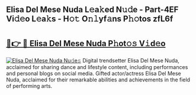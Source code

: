 ## Elisa Del Mese Nuda L𝚎a𝚔ed N𝚞𝚍e - Part-4EF Vi𝚍𝚎o L𝚎a𝚔s - H𝚘𝚝 O𝚗𝚕yf𝚊ns P𝚑𝚘tos zfL6f

# <h2><a href="http://kfc6wko.oniu.top/?m=Elisa+Del+Mese+Nuda">🔗👉 🔴 Elisa Del Mese Nuda P𝚑ot𝚘𝚜 V𝚒d𝚎o</a></h2>

[![Elisa Del Mese Nuda Nu𝚍e𝚜](https://i.imgur.com/0qMVB7G.gif)](http://kfc6wko.oniu.top/?m=Elisa+Del+Mese+Nuda)
Digital trendsetter Elisa Del Mese Nuda, acclaimed for sharing dance and lifestyle content, including performances and personal blogs on social media. Gifted actor/actress Elisa Del Mese Nuda, acclaimed for their remarkable abilities and achievements in the field of performing arts.  
